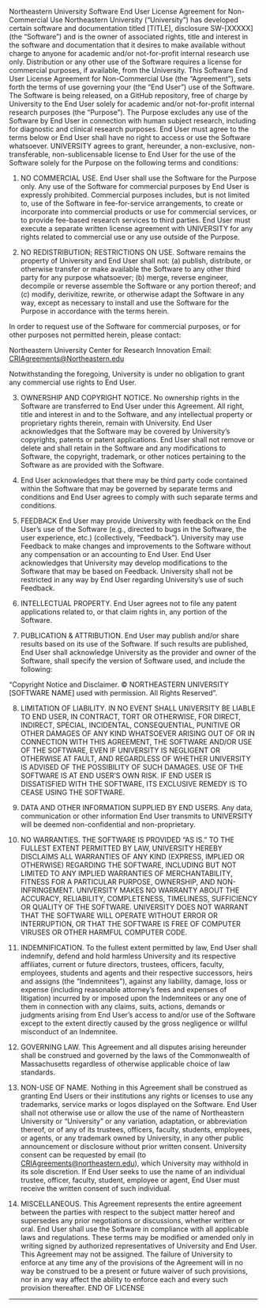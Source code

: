 
Northeastern University
Software End User License Agreement for Non-Commercial Use
Northeastern University (“University”) has developed certain software and documentation titled [TITLE], disclosure SW-[XXXXX] (the “Software”) and is the owner of associated rights, title and interest in the software and documentation that it desires to make available without charge to anyone for academic and/or not-for-profit internal research use only. Distribution or any other use of the Software requires a license for commercial purposes, if available, from the University.
This Software End User License Agreement for Non-Commercial Use (the “Agreement”), sets forth the terms of use governing your (the “End User”) use of the Software. The Software is being released, on a GitHub repository, free of charge by University to the End User solely for academic and/or not-for-profit internal research purposes (the “Purpose”). The Purpose excludes any use of the Software by End User in connection with human subject research, including for diagnostic and clinical research purposes.
End User must agree to the terms below or End User shall have no right to access or use the Software whatsoever.
UNIVERSITY agrees to grant, hereunder, a non-exclusive, non-transferable, non-sublicensable license to End User for the use of the Software solely for the Purpose on the following terms and conditions: 
1.	NO COMMERCIAL USE. End User shall use the Software for the Purpose only. Any use of the Software for commercial purposes by End User is expressly prohibited. Commercial purposes includes, but is not limited to, use of the Software in fee-for-service arrangements, to create or incorporate into commercial products or use for commercial services, or to provide fee-based research services to third parties. End User must execute a separate written license agreement with UNIVERSITY for any rights related to commercial use or any use outside of the Purpose.

2.	NO REDISTRIBUTION; RESTRICTIONS ON USE. Software remains the property of University and End User shall not: (a) publish, distribute, or otherwise transfer or make available the Software to any other third party for any purpose whatsoever; (b) merge, reverse engineer, decompile or reverse assemble the Software or any portion thereof; and (c) modify, derivitize, rewrite, or otherwise adapt the Software in any way, except as necessary to install and use the Software for the Purpose in accordance with the terms herein.  


In order to request use of the Software for commercial purposes, or for other purposes not permitted herein, please contact: 

Northeastern University
Center for Research Innovation 
Email: CRIAgreements@Northeastern.edu

Notwithstanding the foregoing, University is under no obligation to grant any commercial use rights to End User.

3.	OWNERSHIP AND COPYRIGHT NOTICE. No ownership rights in the Software are transferred to End User under this Agreement. All right, title and interest in and to the Software, and any intellectual property or proprietary rights therein, remain with University. End User acknowledges that the Software may be covered by University’s copyrights, patents or patent applications. End User shall not remove or delete and shall retain in the Software and any modifications to Software, the copyright, trademark, or other notices pertaining to the Software as are provided with the Software.

4.	End User acknowledges that there may be third party code contained within the Software that may be governed by separate terms and conditions and End User agrees to comply with such separate terms and conditions. 

5.	FEEDBACK End User may provide University with feedback on the End User’s use of the Software (e.g., directed to bugs in the Software, the user experience, etc.) (collectively, “Feedback”).   University may use Feedback to make changes and improvements to the Software without any compensation or an accounting to End User. End User acknowledges that University may develop modifications to the Software that may be based on Feedback. University shall not be restricted in any way by End User regarding University’s use of such Feedback.  

6.	INTELLECTUAL PROPERTY. End User agrees not to file any patent applications related to, or that claim rights in, any portion of the Software. 

7.	PUBLICATION & ATTRIBUTION. End User may publish and/or share results based on its use of the Software. If such results are published, End User shall acknowledge University as the provider and owner of the Software, shall specify the version of Software used, and include the following: 

“Copyright Notice and Disclaimer. © NORTHEASTERN UNIVERSITY [SOFTWARE NAME] used with permission. All Rights Reserved”.

8.	LIMITATION OF LIABILITY. IN NO EVENT SHALL UNIVERSITY BE LIABLE TO END USER, IN CONTRACT, TORT OR OTHERWISE, FOR DIRECT, INDIRECT, SPECIAL, INCIDENTAL, CONSEQUENTIAL, PUNITIVE OR OTHER DAMAGES OF ANY KIND WHATSOEVER ARISING OUT OF OR IN CONNECTION WITH THIS AGREEMENT, THE SOFTWARE AND/OR USE OF THE SOFTWARE, EVEN IF UNIVERSITY IS NEGLIGENT OR OTHERWISE AT FAULT, AND REGARDLESS OF WHETHER UNIVERSITY IS ADVISED OF THE POSSIBILITY OF SUCH DAMAGES. USE OF THE SOFTWARE IS AT END USER’S OWN RISK. IF END USER IS DISSATISFIED WITH THE SOFTWARE, ITS EXCLUSIVE REMEDY IS TO CEASE USING THE SOFTWARE.  

9.	DATA AND OTHER INFORMATION SUPPLIED BY END USERS. Any data, communication or other information End User transmits to UNIVERSITY will be deemed non-confidential and non-proprietary. 

10.	NO WARRANTIES. THE SOFTWARE IS PROVIDED “AS IS.” TO THE FULLEST EXTENT PERMITTED BY LAW, UNIVERSITY HEREBY DISCLAIMS ALL WARRANTIES OF ANY KIND (EXPRESS, IMPLIED OR OTHERWISE) REGARDING THE SOFTWARE, INCLUDING BUT NOT LIMITED TO ANY IMPLIED WARRANTIES OF MERCHANTABILITY, FITNESS FOR A PARTICULAR PURPOSE, OWNERSHIP, AND NON-INFRINGEMENT. UNIVERSITY MAKES NO WARRANTY ABOUT THE ACCURACY, RELIABILITY, COMPLETENESS, TIMELINESS, SUFFICIENCY OR QUALITY OF THE SOFTWARE. UNIVERSITY DOES NOT WARRANT THAT THE SOFTWARE WILL OPERATE WITHOUT ERROR OR INTERRUPTION, OR THAT THE SOFTWARE IS FREE OF COMPUTER VIRUSES OR OTHER HARMFUL COMPUTER CODE.

11.	INDEMNIFICATION. To the fullest extent permitted by law, End User shall indemnify, defend and hold harmless University and its respective affiliates, current or future directors, trustees, officers, faculty, employees, students and agents and their respective successors, heirs and assigns (the “Indemnitees”), against any liability, damage, loss or expense (including reasonable attorney’s fees and expenses of litigation) incurred by or imposed upon the Indemnitees or any one of them in connection with any claims, suits, actions, demands or judgments arising from End User’s access to and/or use of the Software except to the extent directly caused by the gross negligence or willful misconduct of an Indemnitee.

12.	GOVERNING LAW. This Agreement and all disputes arising hereunder shall be construed and governed by the laws of the Commonwealth of Massachusetts regardless of otherwise applicable choice of law standards.

13.	NON-USE OF NAME.  Nothing in this Agreement shall be construed as granting End Users or their institutions any rights or licenses to use any trademarks, service marks or logos displayed on the Software. End User shall not otherwise use or allow the use of the name of Northeastern University or “University” or any variation, adaptation, or abbreviation thereof, or of any of its trustees, officers, faculty, students, employees, or agents, or any trademark owned by University, in any other public announcement or disclosure without prior written consent. University consent can be requested by email (to CRIAgreements@northeastern.edu), which University may withhold in its sole discretion. If End User seeks to use the name of an individual trustee, officer, faculty, student, employee or agent, End User must receive the written consent of such individual. 

14.	MISCELLANEOUS. This Agreement represents the entire agreement between the parties with respect to the subject matter hereof and supersedes any prior negotiations or discussions, whether written or oral. End User shall use the Software in compliance with all applicable laws and regulations. These terms may be modified or amended only in writing signed by authorized representatives of University and End User. This Agreement may not be assigned. The failure of University to enforce at any time any of the provisions of the Agreement will in no way be construed to be a present or future waiver of such provisions, nor in any way affect the ability to enforce each and every such provision thereafter. 
END OF LICENSE

***
